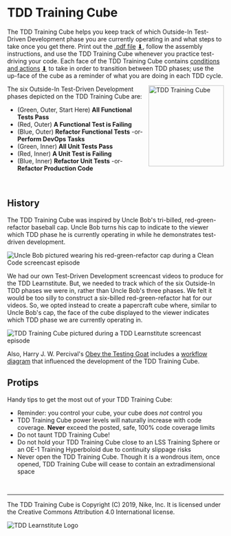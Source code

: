 # TDD Training Cube

The TDD Training Cube helps you keep track of which Outside-In Test-Driven Development phase you 
are currently operating in and what steps to take once you get there.  Print out the [.pdf file](https://github.com/woldie/tdd-training-cube/blob/master/TDDCube.pdf) [⬇](https://github.com/woldie/tdd-training-cube/raw/master/TDDCube.pdf "Download"), 
follow the assembly instructions, and use the TDD Training Cube whenever you practice test-driving 
your code.  Each face of the TDD Training Cube contains [conditions and actions](https://github.com/woldie/tdd-training-cube/blob/master/TDDCubeCheatSheet.pdf) [⬇](https://github.com/woldie/tdd-training-cube/raw/master/TDDCubeCheatSheet.pdf "Download") to take in order to 
transition between TDD phases; use the up-face of the cube as a reminder of what you are doing in 
each TDD cycle.

<img align="right" alt="TDD Training Cube" title="TDD Training Cube" src="images/cube.png" width="175" height="188">The six
Outside-In Test-Driven Development phases depicted on the TDD Training Cube are:

* (Green, Outer, Start Here) **All Functional Tests Pass**
* (Red, Outer) **A Functional Test is Failing**
* (Blue, Outer) **Refactor Functional Tests** -or- **Perform DevOps Tasks**
* (Green, Inner) **All Unit Tests Pass**
* (Red, Inner) **A Unit Test is Failing**
* (Blue, Inner) **Refactor Unit Tests** -or- **Refactor Production Code**

&nbsp;

## History

The TDD Training Cube was inspired by Uncle Bob's tri-billed, red-green-refactor baseball cap.
Uncle Bob turns his cap to indicate to the viewer which TDD phase he is currently operating in 
while he demonstrates test-driven development.

![Uncle Bob pictured wearing his red-green-refactor cap during a Clean Code screencast episode](images/UncleBobsRedGreenRefactorHat.png "Uncle Bob and his red-green-refactor cap as seen on his Clean Code screencast episodes")

We had our own Test-Driven Development screencast videos to produce for the TDD Learnstitute.  But, 
we needed to track which of the six Outside-In TDD phases we were in, rather than Uncle Bob's three
phases.  We felt it would be too silly to construct a six-billed red-green-refactor hat for our 
videos.  So, we opted instead to create a papercraft cube where, similar to Uncle Bob's cap, the 
face of the cube displayed to the viewer indicates which TDD phase we are currently operating in.

![TDD Training Cube pictured during a TDD Learnstitute screencast episode](images/CubeInLearnstitute.png "TDD Training Cube tells us what to do next in our TDD adventures")

Also, Harry J. W. Percival's [Obey the Testing Goat](http://www.obeythetestinggoat.com/) includes a [workflow diagram](http://www.obeythetestinggoat.com/book/chapter_working_incrementally.html#TDD-double-loop) that influenced the development of the TDD Training Cube. 
&nbsp;

## Protips

Handy tips to get the most out of your TDD Training Cube:

* Reminder: you control your cube, your cube does _not_ control you
* TDD Training Cube power levels will naturally increase with code coverage.  **Never** exceed 
  the posted, safe, 100% code coverage limits
* Do not taunt TDD Training Cube!
* Do not hold your TDD Training Cube close to an LSS Training Sphere or an OE-1 Training Hyperboloid
  due to continuity slippage risks
* Never open the TDD Training Cube.  Though it is a wondrous item, once opened, TDD Training Cube 
  will cease to contain an extradimensional space

&nbsp;

---

The TDD Training Cube is Copyright (C) 2019, Nike, Inc.  It is licensed under the Creative Commons 
Attribution 4.0 International license.

![TDD Learnstitute Logo](images/TDDLearnstituteLogo120.png)
